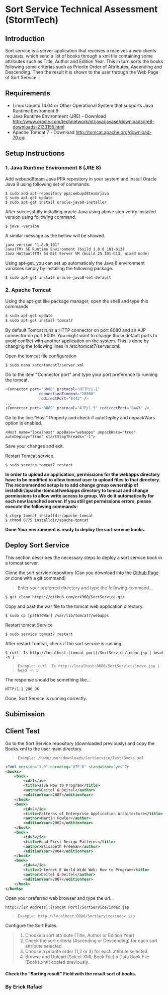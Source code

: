 # Sort Service Technical Assessment (StormTech)

## Introduction

Sort service is a server application that receives a receives a web clients requests, which send a list of books through a xml file containing some attributes such as Title, Author and Edition Year.
This in turn sorts the books following some criterias such as Priorite Order of Attributes, Ascending and Descending. Then the result it is shown to the user through the Web Page of Sort Service.

## Requirements

* Linux Ubuntu 14.04 or Other Operational System that supports Java Runtime Enviroment 8
* Java Runtime Environment (JRE)  - Download http://www.oracle.com/technetwork/pt/java/javase/downloads/jre8-downloads-2133155.html
* Apache Tomcat 7 - Download http://tomcat.apache.org/download-70.cgi

## Setup Instructions

### 1. Java Runtime Environment 8 (JRE 8)

Add webupd8team Java PPA repository in your system and install Oracle Java 8 using following set of commands.

```
$ sudo add-apt-repository ppa:webupd8team/java
$ sudo apt-get update
$ sudo apt-get install oracle-java8-installer
```
After successfully installing oracle Java using above step verify installed version using following command.

```
$ java -version
```

A similar message as the bellow will be showed.

```
java version "1.8.0_101"
Java(TM) SE Runtime Environment (build 1.8.0_101-b13)
Java HotSpot(TM) 64-Bit Server VM (build 25.101-b13, mixed mode)
```

Using apt-get, you can set up automaticaly the Java 8 environment variables simply by installing the following package.

```
$ sudo apt-get install oracle-java8-set-default
```

### 2. Apache Tomcat

Using the apt-get like package manager, open the shell and type this commands

```sh
$ sudo apt-get update
$ sudo apt-get install tomcat7
```

By default Tomcat runs a HTTP connector on port 8080 and an AJP connector on port 8009. You might want to change those default ports to avoid conflict with another application on the system. This is done by changing the following lines in /etc/tomcat7/server.xml:

Open the tomcat file configuration

```sh
$ sudo nano /etc/tomcat7/server.xml
```

Go to the item "Connector port" and type your port preference to running the tomcat.

```sh
<Connector port="8080" protocol="HTTP/1.1" 
               connectionTimeout="20000" 
               redirectPort="8443" />
...
<Connector port="8009" protocol="AJP/1.3" redirectPort="8443" />
```

Go to the line "Host" Property and check if autoDeploy and unpackWars option is enabled.

```
<Host name="localhost" appBase="webapps" unpackWars="true" autoDeploy="true" startStopThreads="-1">
```


Save your changes and exit.

Restart Tomcat service.

```
$ sudo service tomcat7 restart
```

**In order to upload an application, permissions for the webapps directory have to be modified to allow tomcat user to upload files to that directory. The recommended setup is to add change group ownership of installdir/apache-tomcat/webapps directory to tomcat and change permissions to allow write access to group. We do it automatically for each new launched server. If you still get permissions errors, please execute the following commands:**

```
$ chgrp tomcat installdir/apache-tomcat
$ chmod 0775 installdir/apache-tomcat
```

**Done Your environment is ready to deploy the sort service books.**

## Deploy Sort Service

This section describes the necessary steps to deploy a sort service book in a tomcat server.

Clone the sort service repository (Can you download into the [Github Page] or clone with a git command)

> Enter your preferred directory and type the following command...

```
$ git clone https://github.com/erk360/SortService.git

```

Copy and past the war file to the tomcat web application directory.

```
$ sudo cp [pathToWar] /var/lib/tomcat7/webapps
```

Restart tomcat Service

```
$ sudo service tomcat7 restart
```

After restart Tomcat, check if the sort service is running.

```
$ curl -Is http://localhost:[tomcat port]/SortService/index.jsp | head -n 1
```

>`Example: curl -Is http://localhost:8080/SortService/index.jsp | head -n 1`

The response should be something like...

```
HTTP/1.1 200 OK
```

Done, Sort Service is running correctly.

## **Subimission**

## Client Test

Go to the Sort Service repository (downloaded previously) and copy the Books.xml to the user main directory.

>`Example: /home/user/downloads/SortService/Test/Books.xml`

```xml
<?xml version="1.0" encoding="UTF-8" standalone="yes"?>
<books>
	<book>
		<id>1</id>
		<title>Java How to Program</title>
		<author>Deitel & Deitel</author>
		<editionYear>2007</editionYear>
	</book>
	<book>
		<id>2</id>
		<title>Patterns of Enterprise Application Architecture</title>
		<author>Martin Fowler</author>
		<editionYear>2002</editionYear>
	</book>
	<book>
		<id>3</id>
		<title>Head First Design Patterns</title>
		<author>Elisabeth Freeman</author>
		<editionYear>2004</editionYear>
	</book>
	<book>
		<id>4</id>
		<title>Internet E World Wide Web: How to Program</title>
		<author>Deitel & Deitel</author>
		<editionYear>2007</editionYear>
	</book>
</books>
```

Open your preferred web browser and type the url...

```
http://[IP Address]:[Tomcat Port]/SortService/index.jsp
```

>`Example: http://localhost:8080/SortService/index.jsp`


Configure the Sort Rules.


> 1. Choose a sort attribute (Title, Author or Edition Year)
> 2. Check the sort criteria (Ascending or Descending) for each sort attribute selected.
> 3. Choose a priorite order (1,2 or 3) for each attibute selected.
> 4. Browse and Upload (Select XML Book File) a Data Book File [Books.xml] copied previously.

#### Check the "Sorting result" Field with the result sort of books.

### By Erick Rafael
 
[//]: # (Links References used in the body MarkDown)
[Github Page]: <https://github.com/erk360/SortService>
